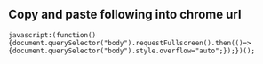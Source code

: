 ## Copy and paste following into chrome url

<code>javascript:(function(){document.querySelector("body").requestFullscreen().then(()=>{document.querySelector("body").style.overflow="auto";});})();</code>

